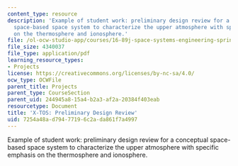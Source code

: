 ```yaml
---
content_type: resource
description: 'Example of student work: preliminary design review for a conceptual
  space-based space system to characterize the upper atmosphere with specific emphasis
  on the thermosphere and ionosphere.'
file: /ol-ocw-studio-app/courses/16-89j-space-systems-engineering-spring-2007/7254a48ad79477196c2ada861f7a4997_presentation_02.pdf
file_size: 4340037
file_type: application/pdf
learning_resource_types:
- Projects
license: https://creativecommons.org/licenses/by-nc-sa/4.0/
ocw_type: OCWFile
parent_title: Projects
parent_type: CourseSection
parent_uid: 244945a8-15a4-b2a3-af2a-20384f403eab
resourcetype: Document
title: 'X-TOS: Preliminary Design Review'
uid: 7254a48a-d794-7719-6c2a-da861f7a4997
---
```

Example of student work: preliminary design review for a conceptual space-based space system to characterize the upper atmosphere with specific emphasis on the thermosphere and ionosphere.